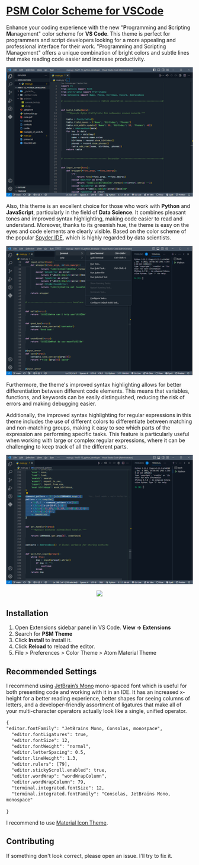 # [PSM Color Scheme for VSCode](https://github.com/sergiokapone/psm-theme)

Enhance your coding experience with the new "**P**rogramming and **S**cripting **M**anagement" color scheme for **VS Code**. This theme is perfect for programmers and script developers looking for a more appealing and professional interface for their work. "Programming and Scripting Management" offers a unique combination of bright colors and subtle lines that make reading code easier and increase productivity.

![Preview](https://raw.githubusercontent.com/sergiokapone/psm-theme/master/images/screenshot1.png)

Also, this theme is an excellent choice for those who work with **Python** and **JavaScript**, particularly in the field of **Data Science**. It combines pleasant tones and improved syntax highlighting, making code easier to read and understand. Moreover, thanks to its greenish hue, the theme is easy on the eyes and code elements are clearly visible. Based on the color scheme of the popular [Spyder IDE](https://www.spyder-ide.org/), which is highly regarded by data scientists.

![Preview](https://raw.githubusercontent.com/sergiokapone/psm-theme/master/images/screenshot2.png)

Furthermore, the theme's improved syntax highlighting allows for better differentiation between different code elements. This means that variables, functions, and keywords can be easily distinguished, reducing the risk of errors and making debugging easier.

Additionally, the improved syntax highlighting for regular expressions in this theme includes the use of different colors to differentiate between matching and non-matching groups, making it easy to see which parts of the expression are performing specific tasks. This feature is particularly useful when working with large or complex regular expressions, where it can be challenging to keep track of all the different parts.

![Preview](https://raw.githubusercontent.com/sergiokapone/psm-theme/master/images/screenshot3.png)

<div align="center">
  <a href="https://marketplace.visualstudio.com/items?itemName=Sergiy.psm-theme" align="center">
    <img src="https://img.shields.io/badge/preview%20in-vscode.dev-blue">
  </a>
</div>

## Installation

1. Open Extensions sidebar panel in VS Code. **View → Extensions**
2. Search for **PSM Theme**
3. Click **Install** to install it.
4. Click **Reload** to reload the editor.
5. File > Preferences > Color Theme > Atom Material Theme

## Recommended Settings

I recommend using [JetBrain’s Mono](https://www.jetbrains.com/lp/mono/) mono-spaced font which is useful for both presenting code and working with it in an IDE. It has an increased x-height for a better reading experience, better shapes for seeing columns of letters, and a developer-friendly assortment of ligatures that make all of your multi-character operators actually look like a single, unified operator.

```
{
"editor.fontFamily": "JetBrains Mono, Consolas, monospace",
  "editor.fontLigatures": true,
  "editor.fontSize": 12,
  "editor.fontWeight": "normal",
  "editor.letterSpacing": 0.5,
  "editor.lineHeight": 1.3,
  "editor.rulers": [79],
  "editor.stickyScroll.enabled": true,
  "editor.wordWrap": "wordWrapColumn",
  "editor.wordWrapColumn": 79,
  "terminal.integrated.fontSize": 12,
  "terminal.integrated.fontFamily": "Consolas, JetBrains Mono, monospace"

}
```

I recommend to use [Material Icon Theme](https://marketplace.visualstudio.com/items?itemName=PKief.material-icon-theme).

## Contributing

If something don't look correct, please open an issue. I'll try to fix it.
